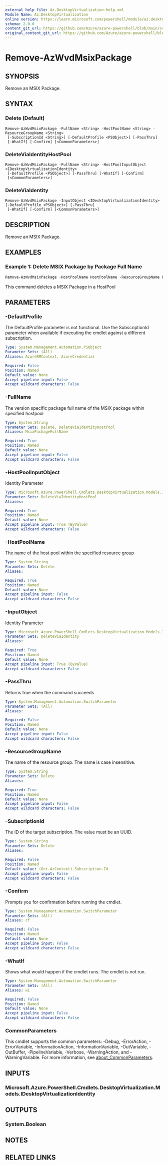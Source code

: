 ```yaml
---
external help file: Az.DesktopVirtualization-help.xml
Module Name: Az.DesktopVirtualization
online version: https://learn.microsoft.com/powershell/module/az.desktopvirtualization/remove-azwvdmsixpackage
schema: 2.0.0
content_git_url: https://github.com/Azure/azure-powershell/blob/main/src/DesktopVirtualization/DesktopVirtualization/help/Remove-AzWvdMsixPackage.md
original_content_git_url: https://github.com/Azure/azure-powershell/blob/main/src/DesktopVirtualization/DesktopVirtualization/help/Remove-AzWvdMsixPackage.md
---
```


# Remove-AzWvdMsixPackage

## SYNOPSIS
Remove an MSIX Package.

## SYNTAX

### Delete (Default)
```
Remove-AzWvdMsixPackage -FullName <String> -HostPoolName <String> -ResourceGroupName <String>
 [-SubscriptionId <String>] [-DefaultProfile <PSObject>] [-PassThru]
 [-WhatIf] [-Confirm] [<CommonParameters>]
```

### DeleteViaIdentityHostPool
```
Remove-AzWvdMsixPackage -FullName <String> -HostPoolInputObject <IDesktopVirtualizationIdentity>
 [-DefaultProfile <PSObject>] [-PassThru] [-WhatIf] [-Confirm]
 [<CommonParameters>]
```

### DeleteViaIdentity
```
Remove-AzWvdMsixPackage -InputObject <IDesktopVirtualizationIdentity> [-DefaultProfile <PSObject>] [-PassThru]
 [-WhatIf] [-Confirm] [<CommonParameters>]
```

## DESCRIPTION
Remove an MSIX Package.

## EXAMPLES

### Example 1: Delete MSIX Package by Package Full Name
```powershell
Remove-AzWvdMsixPackage -HostPoolName HostPoolName -ResourceGroupName ResourceGroupName -SubscriptionId SubscriptionId -FullName PackageFullName
```

This command deletes a MSIX Package in a HostPool

## PARAMETERS

### -DefaultProfile
The DefaultProfile parameter is not functional.
Use the SubscriptionId parameter when available if executing the cmdlet against a different subscription.

```yaml
Type: System.Management.Automation.PSObject
Parameter Sets: (All)
Aliases: AzureRMContext, AzureCredential

Required: False
Position: Named
Default value: None
Accept pipeline input: False
Accept wildcard characters: False
```

### -FullName
The version specific package full name of the MSIX package within specified hostpool

```yaml
Type: System.String
Parameter Sets: Delete, DeleteViaIdentityHostPool
Aliases: MsixPackageFullName

Required: True
Position: Named
Default value: None
Accept pipeline input: False
Accept wildcard characters: False
```

### -HostPoolInputObject
Identity Parameter

```yaml
Type: Microsoft.Azure.PowerShell.Cmdlets.DesktopVirtualization.Models.IDesktopVirtualizationIdentity
Parameter Sets: DeleteViaIdentityHostPool
Aliases:

Required: True
Position: Named
Default value: None
Accept pipeline input: True (ByValue)
Accept wildcard characters: False
```

### -HostPoolName
The name of the host pool within the specified resource group

```yaml
Type: System.String
Parameter Sets: Delete
Aliases:

Required: True
Position: Named
Default value: None
Accept pipeline input: False
Accept wildcard characters: False
```

### -InputObject
Identity Parameter

```yaml
Type: Microsoft.Azure.PowerShell.Cmdlets.DesktopVirtualization.Models.IDesktopVirtualizationIdentity
Parameter Sets: DeleteViaIdentity
Aliases:

Required: True
Position: Named
Default value: None
Accept pipeline input: True (ByValue)
Accept wildcard characters: False
```

### -PassThru
Returns true when the command succeeds

```yaml
Type: System.Management.Automation.SwitchParameter
Parameter Sets: (All)
Aliases:

Required: False
Position: Named
Default value: None
Accept pipeline input: False
Accept wildcard characters: False
```

### -ResourceGroupName
The name of the resource group.
The name is case insensitive.

```yaml
Type: System.String
Parameter Sets: Delete
Aliases:

Required: True
Position: Named
Default value: None
Accept pipeline input: False
Accept wildcard characters: False
```

### -SubscriptionId
The ID of the target subscription.
The value must be an UUID.

```yaml
Type: System.String
Parameter Sets: Delete
Aliases:

Required: False
Position: Named
Default value: (Get-AzContext).Subscription.Id
Accept pipeline input: False
Accept wildcard characters: False
```

### -Confirm
Prompts you for confirmation before running the cmdlet.

```yaml
Type: System.Management.Automation.SwitchParameter
Parameter Sets: (All)
Aliases: cf

Required: False
Position: Named
Default value: None
Accept pipeline input: False
Accept wildcard characters: False
```

### -WhatIf
Shows what would happen if the cmdlet runs.
The cmdlet is not run.

```yaml
Type: System.Management.Automation.SwitchParameter
Parameter Sets: (All)
Aliases: wi

Required: False
Position: Named
Default value: None
Accept pipeline input: False
Accept wildcard characters: False
```

### CommonParameters
This cmdlet supports the common parameters: -Debug, -ErrorAction, -ErrorVariable, -InformationAction, -InformationVariable, -OutVariable, -OutBuffer, -PipelineVariable, -Verbose, -WarningAction, and -WarningVariable. For more information, see [about_CommonParameters](http://go.microsoft.com/fwlink/?LinkID=113216).

## INPUTS

### Microsoft.Azure.PowerShell.Cmdlets.DesktopVirtualization.Models.IDesktopVirtualizationIdentity

## OUTPUTS

### System.Boolean

## NOTES

## RELATED LINKS
